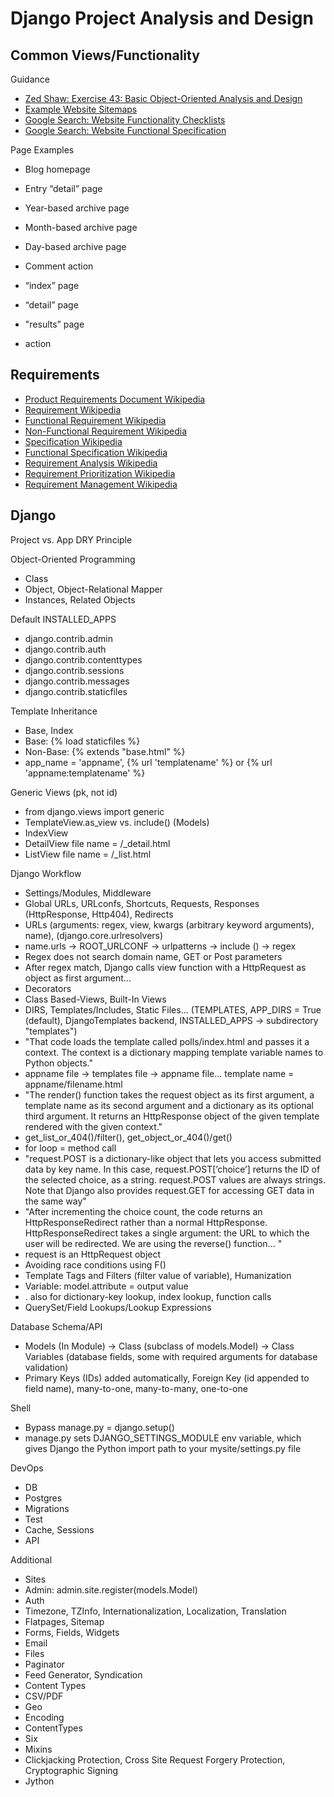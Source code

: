 # Django Project Analysis and Design

## Common Views/Functionality

Guidance
*   [Zed Shaw: Exercise 43: Basic Object-Oriented Analysis and Design](http://learnpythonthehardway.org/book/ex43.html)
*   [Example Website Sitemaps](https://www.google.com/search?q=example+website+sitemaps&rlz=1CAACAG_enUS625US635&oq=example+website+sitemaps&aqs=chrome..69i57j0j69i65l3j0.3579j0j7&sourceid=chrome&es_sm=0&ie=UTF-8)
*   [Google Search: Website Functionality Checklists](https://www.google.com/search?q=example+website+sitemaps&rlz=1CAACAG_enUS625US635&oq=example+website+sitemaps&aqs=chrome..69i57j0j69i65l3j0.3579j0j7&sourceid=chrome&es_sm=0&ie=UTF-8#q=website+functionality+checklist)
*   [Google Search: Website Functional Specification](https://www.google.com/search?q=example+website+sitemaps&rlz=1CAACAG_enUS625US635&oq=example+website+sitemaps&aqs=chrome..69i57j0j69i65l3j0.3579j0j7&sourceid=chrome&es_sm=0&ie=UTF-8#q=example+website+functional+specification)

Page Examples
*   Blog homepage
*   Entry “detail” page
*   Year-based archive page
*   Month-based archive page
*   Day-based archive page
*   Comment action

*   “index” page
*   “detail” page
*   "results” page
*   action

## Requirements
*   [Product Requirements Document Wikipedia](http://en.wikipedia.org/wiki/Product_requirements_document)
*   [Requirement Wikipedia](https://en.wikipedia.org/wiki/Requirement)
*   [Functional Requirement Wikipedia](https://en.wikipedia.org/wiki/Functional_requirement)
*   [Non-Functional Requirement Wikipedia](https://en.wikipedia.org/wiki/Non-functional_requirement)
*   [Specification Wikipedia](https://en.wikipedia.org/wiki/Specification_(technical_standard))
*   [Functional Specification Wikipedia](https://en.wikipedia.org/wiki/Functional_specification)
*   [Requirement Analysis Wikipedia](https://en.wikipedia.org/wiki/Requirements_analysis)
*   [Requirement Prioritization Wikipedia](https://en.wikipedia.org/wiki/Requirement_prioritization)
*   [Requirement Management Wikipedia](http://en.wikipedia.org/wiki/Requirements_management)

## Django

Project vs. App
DRY Principle

Object-Oriented Programming
*   Class
*   Object, Object-Relational Mapper
*   Instances, Related Objects

Default INSTALLED_APPS 
*   django.contrib.admin 
*   django.contrib.auth
*   django.contrib.contenttypes
*   django.contrib.sessions
*   django.contrib.messages
*   django.contrib.staticfiles 

Template Inheritance
*   Base, Index
*   Base: {% load staticfiles %}
*   Non-Base: {% extends "base.html" %}
*   app_name = 'appname', {% url 'templatename' %} or {% url 'appname:templatename' %}

Generic Views (pk, not id)
*   from django.views import generic
*   TemplateView.as_view vs. include() (Models)
*   IndexView
*   DetailView file name = <app name>/<model name>_detail.html
*   ListView file name = <app name>/<model name>_list.html

Django Workflow
*   Settings/Modules, Middleware
*   Global URLs, URLconfs, Shortcuts, Requests, Responses (HttpResponse, Http404), Redirects
*   URLs (arguments: regex, view, kwargs (arbitrary keyword arguments), name), (django.core.urlresolvers)
*   name.urls -> ROOT_URLCONF -> urlpatterns -> include () -> regex
*   Regex does not search domain name, GET or Post parameters
*   After regex match, Django calls view function with a HttpRequest as object as first argument...
*   Decorators
*   Class Based-Views, Built-In Views
*   DIRS, Templates/Includes, Static Files... (TEMPLATES, APP_DIRS = True (default), DjangoTemplates backend, INSTALLED_APPS -> subdirectory "templates")
*   "That code loads the template called polls/index.html and passes it a context. The context is a dictionary
mapping template variable names to Python objects."
*   appname file -> templates file -> appname file... template name = appname/filename.html
*   "The render() function takes the request object as its first argument, a template name as its second argument and a
dictionary as its optional third argument. It returns an HttpResponse object of the given template rendered with
the given context."
*   get_list_or_404()/filter(), get_object_or_404()/get()
*   for loop = method call
*   "request.POST is a dictionary-like object that lets you access submitted data by key name. In this case,
request.POST[’choice’] returns the ID of the selected choice, as a string. request.POST values are
always strings. Note that Django also provides request.GET for accessing GET data in the same way"
*   "After incrementing the choice count, the code returns an HttpResponseRedirect rather than a normal
HttpResponse. HttpResponseRedirect takes a single argument: the URL to which the user will be
redirected. We are using the reverse() function... "
*   request is an HttpRequest object
*   Avoiding race conditions using F()
*   Template Tags and Filters (filter value of variable), Humanization
*   Variable: model.attribute = output value
*   . also for dictionary-key lookup, index lookup, function calls
*   QuerySet/Field Lookups/Lookup Expressions

Database Schema/API
*   Models (In Module) -> Class (subclass of models.Model) -> Class Variables (database fields, some with required arguments for database validation) 
*   Primary Keys (IDs) added automatically, Foreign Key (id appended to field name), many-to-one, many-to-many, one-to-one

Shell
*  Bypass manage.py = django.setup()
*  manage.py sets DJANGO_SETTINGS_MODULE env variable, which gives Django the Python import path to your mysite/settings.py file

DevOps
*   DB
*   Postgres
*   Migrations
*   Test
*   Cache, Sessions
*   API

Additional
*   Sites
*   Admin: admin.site.register(models.Model)
*   Auth
*   Timezone, TZInfo, Internationalization, Localization, Translation
*   Flatpages, Sitemap
*   Forms, Fields, Widgets
*   Email
*   Files
*   Paginator
*   Feed Generator, Syndication
*   Content Types
*   CSV/PDF
*   Geo
*   Encoding
*   ContentTypes
*   Six
*   Mixins
*   Clickjacking Protection, Cross Site Request Forgery Protection, Cryptographic Signing
*   Jython
   


